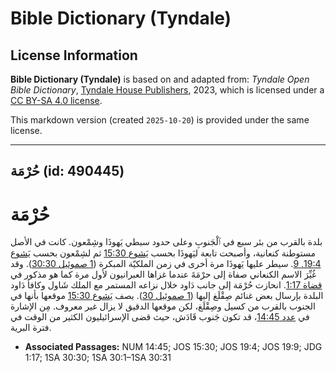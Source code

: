 # Bible Dictionary (Tyndale)

## License Information

**Bible Dictionary (Tyndale)** is based on and adapted from: _Tyndale Open Bible Dictionary_, [Tyndale House Publishers](https://tyndaleopenresources.com/), 2023, which is licensed under a [CC BY-SA 4.0 license](https://creativecommons.org/licenses/by-sa/4.0/legalcode.en).

This markdown version (created `2025-10-20`) is provided under the same license.



--------------------------------

## حُرْمَة (id: 490445)

حُرْمَة
=======

بلدة بالقرب من بئر سبع في ٱلْجَنوبِ وعلى حدود سبطي يَهوذَا وشِمْعون. كانت في الأصل مستوطنة كنعانية، وأصبحت تابعة ليَهوذَا بحسب [يَشوع 15:30](https://ref.ly/Josh15:30) ثم لشِمْعون بحسب [يَشوع 19:4, 9](https://ref.ly/Josh19:4,Josh19:9). سيطر عليها يَهوذَا مرة أخرى في زمن الملكيّة المبكرة ([1 صموئيل 30:30](https://ref.ly/1Sam30:30)). وقد غُيِّرَ الاسم الكنعاني صفاة إلى حرْمَةَ عندما غزاها العبرانيون لأول مرة كما هو مذكور في [قضاة 1:17](https://ref.ly/Judg1:17). انحازت حُرْمَة إلى جانب دَاود خلال نزاعه المستمر مع الملك شَاول وكافأ دَاود البلدة بإرسال بعض غنائم صِقْلَغ إليها ([1 صموئيل 30](https://ref.ly/1Sam30:1-1Sam30:31)). يصف [يَشوع 15:30](https://ref.ly/Josh15:30) موقعها بأنها في الجنوب بالقرب من كسيل وصِقْلَغ، لكن موقعها الدقيق لا يزال غير معروف. مِن الإشارة في [عدد 14:45](https://ref.ly/Num14:45)، قد تكون جَنوب قَادَش، حيث قضى الإسرائيليون الكثير من الوقت في فترة البرية.

* **Associated Passages:** NUM 14:45; JOS 15:30; JOS 19:4; JOS 19:9; JDG 1:17; 1SA 30:30; 1SA 30:1–1SA 30:31

